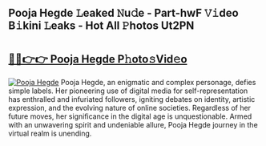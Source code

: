 ## Pooja Hegde 𝙻eaked 𝙽u𝚍e - Part-hwF 𝚅𝚒deo B𝚒kini 𝙻eaks - Hot All 𝙿hotos Ut2PN

# <h2><a href="http://ld3wgr.urlbe.top/?page=Pooja+Hegde">🔗🔗👉👉 Pooja Hegde P𝚑oto𝚜Vid𝚎o</a></h2>

[![Pooja Hegde](https://i.imgur.com/eBuTRDB.gif)](http://ld3wgr.urlbe.top/?page=Pooja+Hegde)
Pooja Hegde, an enigmatic and complex personage, defies simple labels. Her pioneering use of digital media for self-representation has enthralled and infuriated followers, igniting debates on identity, artistic expression, and the evolving nature of online societies. Regardless of her future moves, her significance in the digital age is unquestionable. Armed with an unwavering spirit and undeniable allure, Pooja Hegde journey in the virtual realm is unending.
